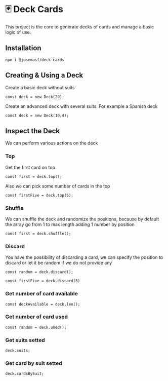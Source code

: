 # 🃏 Deck Cards

This project is the core to generate decks of cards and manage a basic logic of use.

## Installation

```
npm i @josemasf/deck-cards
```

## Creating & Using a Deck

Create a basic deck without suits

```
const deck = new Deck(20);
```

Create an advanced deck with several suits. For example a Spanish deck

```
const deck = new Deck(10,4);
```

## Inspect the Deck

We can perform various actions on the deck

### Top

Get the first card on top

```
const first = deck.top();
```

Also we can pick some number of cards in the top

```
const firstFive = deck.top(5);
```

### Shuffle

We can shuffle the deck and randomize the positions, because by default the array go from 1 to max length adding 1 number by position

```
const first = deck.shuffle();
```

### Discard

You have the possibility of discarding a card, we can specify the position to discard or let it be random if we do not provide any

```
const random = deck.discard();

const firstFive = deck.discard(5)
```

### Get number of card available

```
const deckAvailable = deck.len();
```

### Get number of card used

```
const random = deck.used();
```

### Get suits setted

```
deck.suits;
```

### Get card by suit setted

```
deck.cardsBySuit;
```
